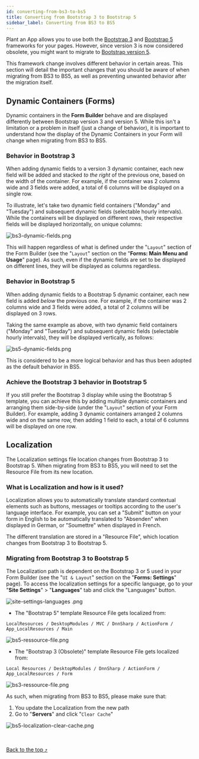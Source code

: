```yaml
---
id: converting-from-bs3-to-bs5
title: Converting from Bootstrap 3 to Bootstrap 5
sidebar_label: Converting from BS3 to BS5
---
```


Plant an App allows you to use both the [Bootstrap 3](https://getbootstrap.com/docs/3.4/) and [Bootstrap 5](https://getbootstrap.com/) frameworks for your pages. However, since version 3 is now considered obsolete, you might want to migrate to [Bootstrap version 5](https://getbootstrap.com/docs/5.0/migration/).

This framework change involves different behavior in certain areas. This section will detail the important changes that you should be aware of when migrating from BS3 to BS5, as well as preventing unwanted behavior after the migration itself.

## Dynamic Containers (Forms)

Dynamic containers in the **Form Builder** behave and are displayed differently between Bootstrap version 3 and version 5. While this isn't a limitation or a problem in itself (just a change of behavior), it is important to understand how the display of the Dynamic Containers in your Form will change when migrating from BS3 to BS5.

### Behavior in Bootstrap 3

When adding dynamic fields to a version 3 dynamic container, each new field will be added and stacked *to the right* of the previous one, based on the width of the container. For example, if the container was 2 columns wide and 3 fields were added, a total of 6 columns will be displayed on a single row.

To illustrate, let's take two dynamic field containers ("Monday" and "Tuesday") and subsequent dynamic fields (selectable hourly intervals). While the containers will be displayed on different rows, their respective fields will be displayed horizontally, on unique columns:

<img src="/img/bs3-dynamic-fields.png" alt="bs3-dynamic-fields.png"></img>

This will happen regardless of what is defined under the "`Layout`" section of the Form Builder (see the "`Layout`" section on the "<strong>Forms: Main Menu and Usage</strong>" page). As such, even if the dynamic fields are set to be displayed on different lines, they will be displayed as columns regardless.

### Behavior in Bootstrap 5

When adding dynamic fields to a Bootstrap 5 dynamic container, each new field is added *below* the previous one. For example, if the container was 2 columns wide and 3 fields were added, a total of 2 columns will be displayed on 3 rows.

Taking the same example as above, with two dynamic field containers ("Monday" and "Tuesday") and subsequent dynamic fields (selectable hourly intervals), they will be displayed vertically, as follows:

<img src="/img/bs5-dynamic-fields.png" alt="bs5-dynamic-fields.png"></img>

This is considered to be a more logical behavior and has thus been adopted as the default behavior in BS5.

### Achieve the Bootstrap 3 behavior in Bootstrap 5

If you still prefer the Bootstrap 3 display while using the Bootstrap 5 template, you can achieve this by adding multiple dynamic containers and arranging them side-by-side (under the "`Layout`" section of your Form Builder). For example, adding 3 dynamic containers arranged 2 columns wide and on the same row, then adding 1 field to each, a total of 6 columns will be displayed on one row.

## Localization

The Localization settings file location changes from Bootstrap 3 to Bootstrap 5. When migrating from BS3 to BS5, you will need to set the Resource File from its new location.

### What is Localization and how is it used?

Localization allows you to automatically translate standard contextual elements such as buttons, messages or tooltips according to the user's language interface. For example, you can set a "Submit" button on your form in English to be automatically translated to "Absenden" when displayed in German, or "Soumettre" when displayed in French.

The different translation are stored in a "Resource File", which location changes from Bootstrap 3 to Bootstrap 5.

### Migrating from Bootstrap 3 to Bootstrap 5

The Localization path is dependent on the Bootstrap 3 or 5 used in your Form Builder (see the "`UI & Layout`" section on the "<strong>Forms: Settings</strong>" page). To access the localization settings for a specific language, go to your "<strong>Site Settings</strong>" > "<strong>Languages</strong>" tab and click the "Languages" button.

<img src="/img/site-settings-languages .png" alt="site-settings-languages .png"></img>

* The "Bootstrap 5" template Resource File gets localized from:

`LocalResources / DesktopModules / MVC / DnnSharp / ActionForm / App_LocalResources / Main`

<img src="/img/bs5-ressource-file.png" alt="bs5-ressource-file.png"></img>

* The "Bootstrap 3 (Obsolete)" template Resource File gets localized from:

`Local Resources / DesktopModules / DnnSharp / ActionForm / App_LocalResources / Form`

<img src="/img/bs3-ressource-file.png" alt="bs3-ressource-file.png"></img>

As such, when migrating from BS3 to BS5, please make sure that:

1. You update the Localization from the new path
2. Go to "<strong>Servers</strong>" and click "`Clear Cache`"

<img src="/img/bs5-localization-clear-cache.png" alt="bs5-localization-clear-cache.png"></img>

<br /><br /><a href="#top">Back to the top &#10548;</a>
